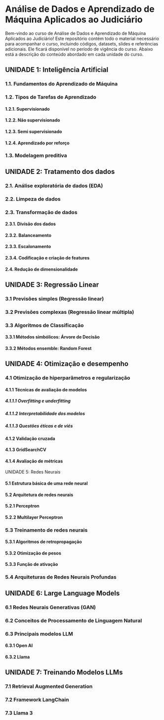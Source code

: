 # Análise de Dados e Aprendizado de Máquina Aplicados ao Judiciário

Bem-vindo ao curso de Análise de Dados e Aprendizado de Máquina Aplicados ao Judiciário! Este repositório contém todo o material necessário para acompanhar o curso, incluindo códigos, datasets, slides e referências adicionais. Ele ficará disponível no período de vigência do curso. Abaixo está a descrição do conteúdo abordado em cada unidade do curso.

## UNIDADE 1: Inteligência Artificial
### 1.1. Fundamentos do Aprendizado de Máquina
### 1.2. Tipos de Tarefas de Aprendizado
#### 1.2.1. Supervisionado
#### 1.2.2. Não supervisionado
#### 1.2.3. Semi supervisionado
#### 1.2.4. Aprendizado por reforço
### 1.3. Modelagem preditiva

## UNIDADE 2: Tratamento dos dados
### 2.1. Análise exploratória de dados (EDA)
### 2.2. Limpeza de dados
### 2.3. Transformação de dados
#### 2.3.1. Divisão dos dados
#### 2.3.2. Balanceamento
#### 2.3.3. Escalonamento
#### 2.3.4. Codificação e criação de features
#### 2.4. Redução de dimensionalidade

## UNIDADE 3:  Regressão Linear
### 3.1 Previsões simples (Regressão linear)
### 3.2 Previsões complexas (Regressão linear múltipla)
### 3.3   Algoritmos de Classificação
#### 3.3.1 Métodos simbólicos: Árvore de Decisão
#### 3.3.2 Métodos ensemble: Random Forest

## UNIDADE 4: Otimização e desempenho
### 4.1 Otimização de hiperparâmetros e regularização
#### 4.1.1 Técnicas de avaliação de modelos
##### 4.1.1.1 Overfitting e underfitting
##### 4.1.1.2 Interpretabilidade dos modelos
##### 4.1.1.3 Questões éticas e de viés
#### 4.1.2 Validação cruzada
#### 4.1.3 GridSearchCV
#### 4.1.4 Avaliação de métricas

UNIDADE 5: Redes Neurais
#### 5.1 Estrutura básica de uma rede neural
#### 5.2 Arquitetura de redes neurais
#### 5.2.1 Perceptron
#### 5.2.2 Multilayer Perceptron
### 5.3 Treinamento de redes neurais
#### 5.3.1 Algoritmos de retropropagação
#### 5.3.2 Otimização de pesos
#### 5.3.3 Função de ativação
### 5.4 Arquiteturas de Redes Neurais Profundas

## UNIDADE 6: Large Language Models 
### 6.1 Redes Neurais Generativas (GAN)
### 6.2 Conceitos de Processamento de Linguagem Natural
### 6.3 Principais modelos LLM
#### 6.3.1 Open AI
#### 6.3.2 Llama

## UNIDADE 7: Treinando Modelos LLMs
### 7.1 Retrieval Augmented Generation
### 7.2 Framework LangChain
### 7.3 Llama 3


